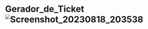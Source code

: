 # Gerador_de_Ticket![Screenshot_20230818_203538](https://github.com/CristianoFranca1976/Gerador_de_Ticket/assets/135919856/c6fc77a7-0915-413b-8750-1e2ce130b85e)
